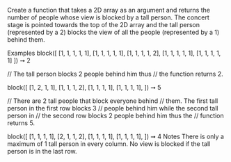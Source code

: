 Create a function that takes a 2D array as an argument and returns the number of people whose view is blocked by a tall person. The concert stage is pointed towards the top of the 2D array and the tall person (represented by a 2) blocks the view of all the people (represented by a 1) behind them.

Examples
block([
  [1, 1, 1, 1, 1],
  [1, 1, 1, 1, 1],
  [1, 1, 1, 1, 2],
  [1, 1, 1, 1, 1],
  [1, 1, 1, 1, 1]
]) ➞ 2

// The tall person blocks 2 people behind him thus
// the function returns 2.


block([
  [1, 2, 1, 1],
  [1, 1, 1, 2],
  [1, 1, 1, 1],
  [1, 1, 1, 1],
]) ➞ 5

// There are 2 tall people that block everyone behind
// them. The first tall person in the first row blocks 3
// people behind him while the second tall person in
// the second row blocks 2 people behind him thus the
// function returns 5.


block([
  [1, 1, 1, 1],
  [2, 1, 1, 2],
  [1, 1, 1, 1],
  [1, 1, 1, 1],
]) ➞ 4
Notes
There is only a maximum of 1 tall person in every column.
No view is blocked if the tall person is in the last row.